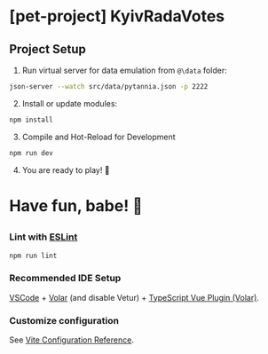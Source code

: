 # [pet-project] KyivRadaVotes

## Project Setup

1. Run virtual server for data emulation from `@\data` folder:

```sh
json-server --watch src/data/pytannia.json -p 2222
```

2. Install or update modules:

```sh
npm install
```

3. Compile and Hot-Reload for Development

```sh
npm run dev
```

4. You are ready to play! 🙌

# Have fun, babe! 🦄

## 
### Lint with [ESLint](https://eslint.org/)

```sh
npm run lint
```

### Recommended IDE Setup

[VSCode](https://code.visualstudio.com/) + [Volar](https://marketplace.visualstudio.com/items?itemName=Vue.volar) (and disable Vetur) + [TypeScript Vue Plugin (Volar)](https://marketplace.visualstudio.com/items?itemName=Vue.vscode-typescript-vue-plugin).

### Customize configuration
See [Vite Configuration Reference](https://vitejs.dev/config/).
